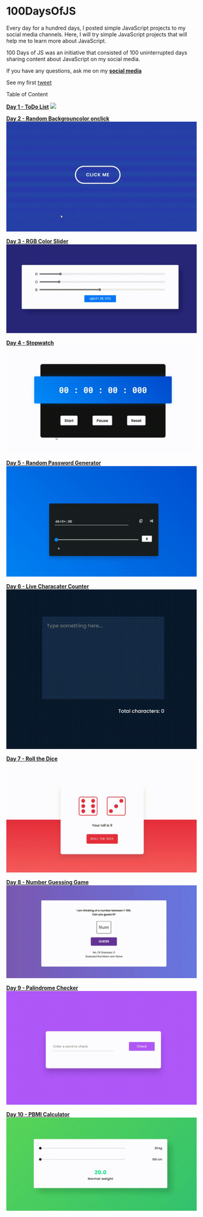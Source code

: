 # 100DaysOfJS
Every day for a hundred days, I posted simple JavaScript projects to my social media channels. Here, I will try simple JavaScript projects that will help me to learn more about JavaScript. 

100 Days of JS was an initiative that consisted of 100 uninterrupted days sharing content about JavaScript on my social media.

If you have any questions, ask me on my **[social media](https://www.linkedin.com/in/vidushika-dasanayaka/)**

See my first  [tweet](https://twitter.com/vidushika_d/status/1632489880537137159?s=20)

Table of Content

**[Day 1 - ToDo List](https://github.com/Vidushika0316/100DaysOfJS/tree/main/Day001-ToDo%20List)**
![](https://github.com/Vidushika0316/100DaysOfJS/blob/main/Day001-ToDo%20List/todo%20list.gif)

**[Day 2 - Random Backgrouncolor onclick](https://github.com/Vidushika0316/100DaysOfJS/tree/main/Day002-Random%20Backgroundcolor%20onclick)**
![](https://github.com/Vidushika0316/100DaysOfJS/blob/main/Day002-Random%20Backgroundcolor%20onclick/Random%20backgroundcolor%20onclick.gif)

**[Day 3 - RGB Color Slider](https://github.com/Vidushika0316/100DaysOfJS/tree/main/Day003-RGB%20Color%20Slider)**
![](https://github.com/Vidushika0316/100DaysOfJS/blob/main/Day003-RGB%20Color%20Slider/RGB%20Color%20Slider.gif)

**[Day 4 - Stopwatch](https://github.com/Vidushika0316/100DaysOfJS/tree/main/Day004-Stopwatch)**
![](https://github.com/Vidushika0316/100DaysOfJS/blob/main/Day004-Stopwatch/stopwatch.gif)

**[Day 5 - Random Password Generator](https://github.com/Vidushika0316/100DaysOfJS/tree/main/Day005-Random%20Password%20Generator)**
![](https://github.com/Vidushika0316/100DaysOfJS/blob/main/Day005-Random%20Password%20Generator/Random%20Password%20Generator.gif)

**[Day 6 - Live Characater Counter](https://github.com/Vidushika0316/100DaysOfJS/tree/main/Day006-Live%20Character%20Counter)**
![](https://github.com/Vidushika0316/100DaysOfJS/blob/main/Day006-Live%20Character%20Counter/Live%20Character%20Counter.gif)

**[Day 7 - Roll the Dice](https://github.com/Vidushika0316/100DaysOfJS/tree/main/Day007%20-Roll%20the%20Dice)**
![](https://github.com/Vidushika0316/100DaysOfJS/blob/main/Day007%20-Roll%20the%20Dice/Roll%20the%20Dice%20.gif)

**[Day 8 - Number Guessing Game](https://github.com/Vidushika0316/100DaysOfJS/tree/main/Day008-Number%20Guessing%20Game)**
![](https://github.com/Vidushika0316/100DaysOfJS/blob/main/Day008-Number%20Guessing%20Game/Number%20Guessing%20Game.gif)

**[Day 9 - Palindrome Checker](https://github.com/Vidushika0316/100DaysOfJS/tree/main/Day009-Palindrome%20Checker)**
![](https://github.com/Vidushika0316/100DaysOfJS/blob/main/Day009-Palindrome%20Checker/Palindrome%20Checker.gif)

**[Day 10 - PBMI Calculator](https://github.com/Vidushika0316/100DaysOfJS/tree/main/Day010-BMI%20Calculator)**
![](https://github.com/Vidushika0316/100DaysOfJS/blob/main/Day010-BMI%20Calculator/BMI%20Calculator.gif)
